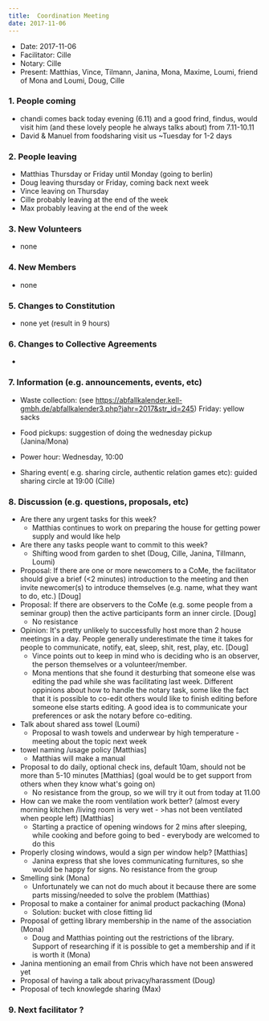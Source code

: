 ```yaml
---
title:  Coordination Meeting
date: 2017-11-06
---
```


- Date: 2017-11-06
- Facilitator: Cille
- Notary: Cille
- Present: Matthias, Vince, Tilmann, Janina, Mona, Maxime, Loumi, friend of Mona and Loumi, Doug, Cille 

### 1. People coming
- chandi comes back today evening (6.11) and a good frind, findus, would visit him (and these lovely people he always talks about) from 7.11-10.11
- David & Manuel from foodsharing visit us ~Tuesday for 1-2 days


### 2. People leaving
- Matthias Thursday or Friday until Monday  (going to berlin)
- Doug leaving thursday or Friday, coming back next week
- Vince leaving on Thursday
- Cille probably leaving at the end of the week
- Max probably leaving at the end of the week

### 3. New Volunteers
- none

### 4. New Members
- none

### 5. Changes to Constitution
- none yet (result in 9 hours)

### 6. Changes to Collective Agreements
- 

### 7. Information (e.g. announcements, events, etc)
- Waste collection: (see https://abfallkalender.kell-gmbh.de/abfallkalender3.php?jahr=2017&str_id=245)
Friday: yellow sacks

- Food pickups: suggestion of doing the wednesday pickup (Janina/Mona) 
- Power hour: Wednesday, 10:00
- Sharing event( e.g. sharing circle, authentic relation games etc): guided sharing circle at 19:00 (Cille)

### 8. Discussion (e.g. questions, proposals, etc)
- Are there any urgent tasks for this week? 
    - Matthias continues to work on preparing the house for getting power supply and would like help
- Are there any tasks people want to commit to this week? 
    - Shifting wood from garden to shet (Doug, Cille, Janina, Tillmann, Loumi)
- Proposal: If there are one or more newcomers to a CoMe, the facilitator should give a brief (<2 minutes) introduction to the meeting and then invite newcomer(s) to introduce themselves (e.g. name, what they want to do, etc.) [Doug]
- Proposal: If there are observers to the CoMe (e.g. some people from a seminar group) then the active participants form an inner circle. [Doug]
    - No resistance
- Opinion: It's pretty unlikely to successfully host more than 2 house meetings in a day. People generally underestimate the time it takes for people to communicate, notify, eat, sleep, shit, rest, play, etc. [Doug] 
    - Vince points out to keep in mind who is deciding who is an observer, the person themselves or a volunteer/member.
    - Mona mentions that she found it desturbing that someone else was editing the pad while she was facilitating last week. Different oppinions about how to handle the notary task, some like the fact that it is possible to co-edit others would like to finish editing before someone else starts editing. A good idea is to communicate your preferences or ask the notary before co-editing.  
- Talk about shared ass towel (Loumi) 
    - Proposal to wash towels and underwear by high temperature - meeting about the topic next week
- towel naming /usage policy [Matthias]
    - Matthias will make a manual
- Proposal to do daily, optional check ins, default 10am, should not be more than 5-10 minutes [Matthias] (goal would be to get support from others when they know what's going on)
    - No resistance from the group, so we will try it out from today at 11.00
- How can we make the room ventilation work better? (almost every morning kitchen /living room is very wet - >has not been ventilated when people left) [Matthias]
    - Starting a practice of opening windows for 2 mins after sleeping, while cooking and before going to bed - everybody are welcomed to do this
- Properly closing windows, would a sign per window help? [Matthias] 
    - Janina express that she loves communicating furnitures, so she would be happy for signs. No resistance from the group
- Smelling sink (Mona)
    - Unfortunately we can not do much about it because there are some parts missing/needed to solve the problem (Matthias)
- Proposal to make a container for animal product packaching (Mona)
    - Solution: bucket with close fitting lid
- Proposal of getting library membership in the name of the association (Mona)
    - Doug and Matthias pointing out the restrictions of the library. Support of researching if it is possible to get a membership and if it is worth it (Mona)
- Janina mentioning an email from Chris which have not been answered yet
- Proposal of having a talk about privacy/harassment (Doug)
- Proposal of tech knowlegde sharing (Max) 

### 9. Next facilitator ?